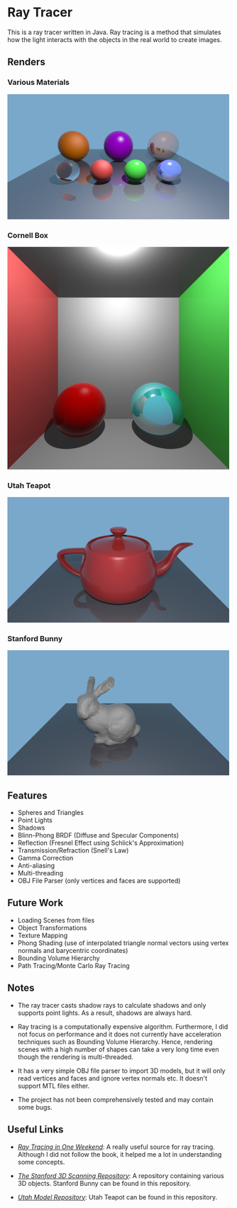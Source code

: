 # Ray Tracer

This is a ray tracer written in Java. Ray tracing is a method that simulates how the light interacts with the objects in the real world to create images.

## Renders
### Various Materials
<img src="./renders/various-materials_render.png" width="500">

### Cornell Box
<img src="./renders/cornell-box_render.png" width="500">

### Utah Teapot
<img src="./renders/teapot_render.png" width="500">

### Stanford Bunny
<img src="./renders/bunny_render.png" width="500">

## Features
- Spheres and Triangles
- Point Lights
- Shadows
- Blinn-Phong BRDF (Diffuse and Specular Components)
- Reflection (Fresnel Effect using Schlick's Approximation)
- Transmission/Refraction (Snell's Law)
- Gamma Correction
- Anti-aliasing
- Multi-threading
- OBJ File Parser (only vertices and faces are supported)

## Future Work
- Loading Scenes from files
- Object Transformations
- Texture Mapping
- Phong Shading (use of interpolated triangle normal vectors using vertex normals and barycentric coordinates)
- Bounding Volume Hierarchy
- Path Tracing/Monte Carlo Ray Tracing


## Notes
- The ray tracer casts shadow rays to calculate shadows and only supports point lights. As a result, shadows are always hard.

- Ray tracing is a computationally expensive algorithm. Furthermore, I did not focus on performance and it does not currently have acceleration techniques such as Bounding Volume Hierarchy. Hence, rendering scenes with a high number of shapes can take a very long time even though the rendering is multi-threaded.

- It has a very simple OBJ file parser to import 3D models, but it will only read vertices and faces and ignore vertex normals etc. It doesn't support MTL files either.

- The project has not been comprehensively tested and may contain some bugs.

## Useful Links
- [_Ray Tracing in One Weekend_](https://raytracing.github.io/books/RayTracingInOneWeekend.html): A really useful source for ray tracing. Although I did not follow the book, it helped me a lot in understanding some concepts.

- [_The Stanford 3D Scanning Repository_](https://graphics.stanford.edu/data/3Dscanrep/): A repository containing various 3D objects. Stanford Bunny can be found in this repository.

- [_Utah Model Repository_](https://users.cs.utah.edu/~dejohnso/models/teapot.html): Utah Teapot can be found in this repository.